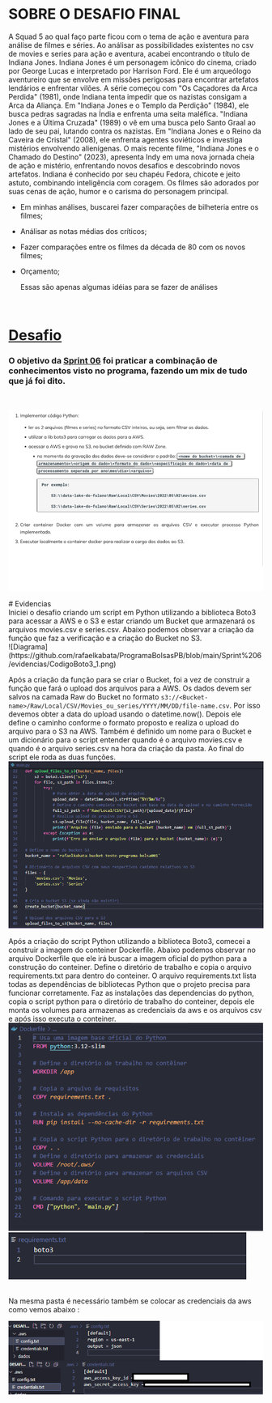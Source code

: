 # SOBRE O DESAFIO FINAL
A Squad 5 ao qual faço parte ficou com o tema de ação e aventura para análise de filmes e séries. Ao análisar as possibilidades existentes no csv de movies e series para ação e aventura, acabei encontrando o título de Indiana Jones. Indiana Jones é um personagem icônico do cinema, criado por George Lucas e interpretado por Harrison Ford. Ele é um arqueólogo aventureiro que se envolve em missões perigosas para encontrar artefatos lendários e enfrentar vilões. A série começou com "Os Caçadores da Arca Perdida" (1981), onde Indiana tenta impedir que os nazistas consigam a Arca da Aliança. Em "Indiana Jones e o Templo da Perdição" (1984), ele busca pedras sagradas na Índia e enfrenta uma seita maléfica. "Indiana Jones e a Última Cruzada" (1989) o vê em uma busca pelo Santo Graal ao lado de seu pai, lutando contra os nazistas. Em "Indiana Jones e o Reino da Caveira de Cristal" (2008), ele enfrenta agentes soviéticos e investiga mistérios envolvendo alienígenas. O mais recente filme, "Indiana Jones e o Chamado do Destino" (2023), apresenta Indy em uma nova jornada cheia de ação e mistério, enfrentando novos desafios e descobrindo novos artefatos. Indiana é conhecido por seu chapéu Fedora, chicote e jeito astuto, combinando inteligência com coragem. Os filmes são adorados por suas cenas de ação, humor e o carisma do personagem principal.

- Em minhas análises, buscarei fazer comparações de bilheteria entre os filmes;
- Análisar as notas médias dos críticos;
- Fazer comparações entre os filmes da década de 80 com os novos filmes;
- Orçamento;

  Essas são apenas algumas idéias para se fazer de análises

<br/>
</div>


# [Desafio](https://github.com/rafaelkabata/ProgramaBolsasPB/tree/main/Sprint%206/Desafio)
### O objetivo da [Sprint 06](https://github.com/rafaelkabata/ProgramaBolsasPB/tree/main/Sprint%206/Desafio) foi praticar a combinação de conhecimentos visto no programa, fazendo um mix de tudo que já foi dito.
<br/>
</div>



![Diagrama](https://github.com/rafaelkabata/ProgramaBolsasPB/blob/main/Sprint%206/evidencias/Desafio.png)
<br/>
</div>
# Evidencias
<br/>
</div>
Iniciei o desafio criando um script em Python utilizando a biblioteca Boto3 para acessar a AWS e o S3 e estar criando um Bucket que armazenará os arquivos movies.csv e series.csv. Abaixo podemos observar a criação da função que faz a verificação e a criação do Bucket no S3. <br>
![Diagrama](https://github.com/rafaelkabata/ProgramaBolsasPB/blob/main/Sprint%206/evidencias/CodigoBoto3_1.png)
<br>

Após a criação da função para se criar o Bucket, foi a vez de construir a função que fará o upload dos arquivos para a AWS. Os dados devem ser salvos na camada Raw do Bucket no formato `s3://<Bucket-name>/Raw/Local/CSV/Movies_ou_series/YYYY/MM/DD/file-name.csv`. Por isso devemos obter a data do upload usando o datetime.now(). Depois ele define o caminho conforme o formato proposto e realiza o upload do arquivo para o S3 na AWS. Também é definido um nome para o Bucket e um dicionário para o script entender quando é o arquivo movies.csv e quando é o arquivo series.csv na hora da criação da pasta. Ao final do script ele roda as duas funções.
<br>
![Diagrama](https://github.com/rafaelkabata/ProgramaBolsasPB/blob/main/Sprint%206/evidencias/CodigoBoto3_2.png)
<br>

Após a criação do script Python utilizando a biblioteca Boto3, comecei a construir a imagem do conteiner Dockerfile. Abaixo podemos observar no arquivo Dockerfile que ele irá buscar a imagem oficial do python para a construção do conteiner. Define o diretório de trabalho e copia o arquivo requirements.txt para dentro do conteiner. O arquivo requirements.txt lista todas as dependências de bibliotecas Python que o projeto precisa para funcionar corretamente. Faz as instalações das dependencias do python, copia o script python para o diretório de trabalho do conteiner, depois ele monta os volumes para armazenas as credenciais da aws e os arquivos csv e após isso executa o conteiner.
<br>
![Diagrama](https://github.com/rafaelkabata/ProgramaBolsasPB/blob/main/Sprint%206/evidencias/Dockerfile.png)
![Diagrama](https://github.com/rafaelkabata/ProgramaBolsasPB/blob/main/Sprint%206/evidencias/requirements.png)

<br>
Na mesma pasta é necessário também se colocar as credenciais da aws como vemos abaixo :

![Diagrama](https://github.com/rafaelkabata/ProgramaBolsasPB/blob/main/Sprint%206/evidencias/awsConfig.png)







